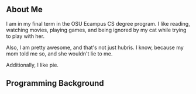 About Me
--------
I am in my final term in the OSU Ecampus CS degree program. I like reading, watching movies, playing games, and being ignored by my cat while trying to play with her.

Also, I am pretty awesome, and that's not just hubris. I know, because my mom told me so, and she wouldn't lie to me.

Additionally, I like pie.

Programming Background
----------------------
